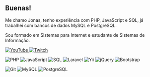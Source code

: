  ## Buenas!

Me chamo Jonas, tenho experiência com PHP, JavaScript e SQL, já trabalhei com bancos de dados MySQL e PostgreSQL.

Sou formado em Sistemas para Internet e estudante de Sistemas de Informação.
 
<p align="left">
  <a href="https://www.youtube.com/@techjonas/streams">
    <img src="https://img.shields.io/badge/YouTube-FF0000?style=for-the-badge&logo=youtube&logoColor=white" alt="YouTube">
  </a>
  <a href="https://m.twitch.tv/techjonas/home">
    <img src="https://img.shields.io/badge/Twitch-6441A4?style=for-the-badge&logo=twitch&logoColor=white" alt="Twitch">
  </a>
</p>

<p align="left">
  <img src="https://img.shields.io/badge/PHP-777BB4?style=for-the-badge&logo=php&logoColor=white" alt="PHP">
  <img src="https://img.shields.io/badge/JavaScript-F7DF1E?style=for-the-badge&logo=javascript&logoColor=black" alt="JavaScript">
  <img src="https://img.shields.io/badge/SQL-4f7dbf?style=for-the-badge&logo=sql&logoColor=white" alt="SQL">
  <img src="https://img.shields.io/badge/Laravel-FF2D20?style=for-the-badge&logo=laravel&logoColor=white" alt="Laravel">
  <img src="https://img.shields.io/badge/Yii-318174?style=for-the-badge&logo=Yii&logoColor=white" alt="Yii">
  <img src="https://img.shields.io/badge/jQuery-0769AD?style=for-the-badge&logo=jquery&logoColor=white" alt="jQuery">
  <img src="https://img.shields.io/badge/Bootstrap-563D7C?style=for-the-badge&logo=bootstrap&logoColor=white" alt="Bootstrap">
</p>

<p align="left">
  <img src="https://img.shields.io/badge/Git-E34F26?style=for-the-badge&logo=git&logoColor=white" alt="Git">
  <img src="https://img.shields.io/badge/MySQL-00000F?style=for-the-badge&logo=mysql&logoColor=white" alt="MySQL">
  <img src="https://img.shields.io/badge/PostgreSQL-316192?style=for-the-badge&logo=postgresql&logoColor=white" alt="PostgreSQL">
</p>
